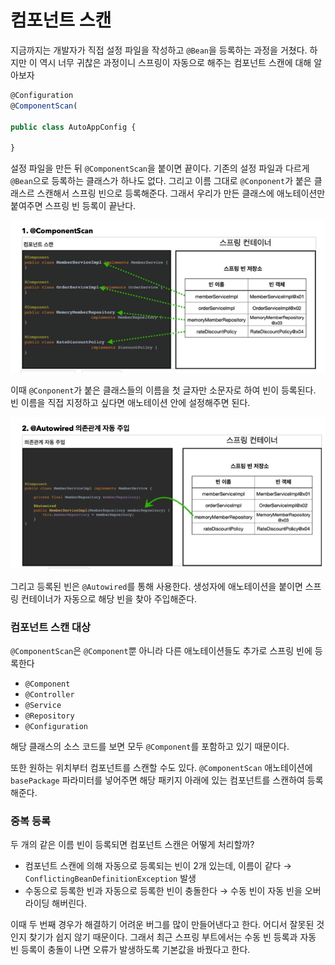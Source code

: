 # 컴포넌트 스캔

지금까지는 개발자가 직접 설정 파일을 작성하고 `@Bean`을 등록하는 과정을 거쳤다. 하지만 이 역시 너무 귀찮은 과정이니 스프링이 자동으로 해주는 컴포넌트 스캔에 대해 알아보자

```jsx
@Configuration
@ComponentScan(

public class AutoAppConfig {

}
```

설정 파일을 만든 뒤 `@ComponentScan`을 붙이면 끝이다. 기존의 설정 파일과 다르게 `@Bean`으로 등록하는 클래스가 하나도 없다. 그리고 이름 그대로 `@Conponent`가 붙은 클래스르 스캔해서 스프링 빈으로 등록해준다. 그래서 우리가 만든 클래스에 애노테이션만 붙여주면 스프링 빈 등록이 끝난다.

![Untitled](/assets/img/2022-11-16/componentScan.png)

이때 `@Conponent`가 붙은 클래스들의 이름을 첫 글자만 소문자로 하여 빈이 등록된다. 빈 이름을 직접 지정하고 싶다면 애노테이션 안에 설정해주면 된다.

![Untitled](/assets/img/2022-11-16/Autowired.png)

그리고 등록된 빈은 `@Autowired`를 통해 사용한다. 생성자에 애노테이션을 붙이면 스프링 컨테이너가 자동으로 해당 빈을 찾아 주입해준다.

### 컴포넌트 스캔 대상

`@ComponentScan`은 `@Component`뿐 아니라 다른 애노테이션들도 추가로 스프링 빈에 등록한다

- `@Component`
- `@Controller`
- `@Service`
- `@Repository`
- `@Configuration`

해당 클래스의 소스 코드를 보면 모두 `@Component`를 포함하고 있기 때문이다.

또한 원하는 위치부터 컴포넌트를 스캔할 수도 있다. `@ComponentScan` 애노테이션에 `basePackage` 파라미터를 넣어주면 해당 패키지 아래에 있는 컴포넌트를 스캔하여 등록해준다.

### 중복 등록

두 개의 같은 이름 빈이 등록되면 컴포넌트 스캔은 어떻게 처리할까?

- 컴포넌트 스캔에 의해 자동으로 등록되는 빈이 2개 있는데, 이름이 같다
→ `ConflictingBeanDefinitionException` 발생
- 수동으로 등록한 빈과 자동으로 등록한 빈이 충돌한다
→ 수동 빈이 자동 빈을 오버라이딩 해버린다.

이때 두 번째 경우가 해결하기 어려운 버그를 많이 만들어낸다고 한다. 어디서 잘못된 것인지 찾기가 쉽지 않기 때문이다. 그래서 최근 스프링 부트에서는 수동 빈 등록과 자동 빈 등록이 충돌이 나면 오류가 발생하도록 기본값을 바꿨다고 한다.